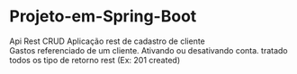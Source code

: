 # Projeto-em-Spring-Boot
 Api Rest
 CRUD
 Aplicação rest de cadastro de cliente  
 Gastos referenciado de um cliente. 
 Ativando ou desativando conta.
 tratado todos os tipo de retorno rest (Ex: 201 created)


